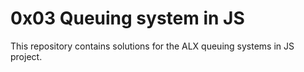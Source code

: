 # 0x03 Queuing system in JS

This repository contains solutions for the ALX queuing systems in JS project.
